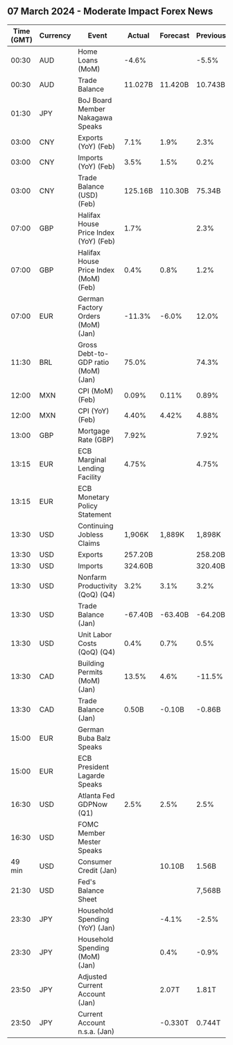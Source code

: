 ## 07 March 2024 - Moderate Impact Forex News

| Time (GMT) | Currency | Event | Actual | Forecast | Previous |
|------|----------|-------|--------|----------|----------|
| 00:30 | AUD | Home Loans (MoM) | -4.6% |  | -5.5% |
| 00:30 | AUD | Trade Balance | 11.027B | 11.420B | 10.743B |
| 01:30 | JPY | BoJ Board Member Nakagawa Speaks |  |  |  |
| 03:00 | CNY | Exports (YoY) (Feb) | 7.1% | 1.9% | 2.3% |
| 03:00 | CNY | Imports (YoY) (Feb) | 3.5% | 1.5% | 0.2% |
| 03:00 | CNY | Trade Balance (USD) (Feb) | 125.16B | 110.30B | 75.34B |
| 07:00 | GBP | Halifax House Price Index (YoY) (Feb) | 1.7% |  | 2.3% |
| 07:00 | GBP | Halifax House Price Index (MoM) (Feb) | 0.4% | 0.8% | 1.2% |
| 07:00 | EUR | German Factory Orders (MoM) (Jan) | -11.3% | -6.0% | 12.0% |
| 11:30 | BRL | Gross Debt-to-GDP ratio (MoM) (Jan) | 75.0% |  | 74.3% |
| 12:00 | MXN | CPI (MoM) (Feb) | 0.09% | 0.11% | 0.89% |
| 12:00 | MXN | CPI (YoY) (Feb) | 4.40% | 4.42% | 4.88% |
| 13:00 | GBP | Mortgage Rate (GBP) | 7.92% |  | 7.92% |
| 13:15 | EUR | ECB Marginal Lending Facility | 4.75% |  | 4.75% |
| 13:15 | EUR | ECB Monetary Policy Statement |  |  |  |
| 13:30 | USD | Continuing Jobless Claims | 1,906K | 1,889K | 1,898K |
| 13:30 | USD | Exports | 257.20B |  | 258.20B |
| 13:30 | USD | Imports | 324.60B |  | 320.40B |
| 13:30 | USD | Nonfarm Productivity (QoQ) (Q4) | 3.2% | 3.1% | 3.2% |
| 13:30 | USD | Trade Balance (Jan) | -67.40B | -63.40B | -64.20B |
| 13:30 | USD | Unit Labor Costs (QoQ) (Q4) | 0.4% | 0.7% | 0.5% |
| 13:30 | CAD | Building Permits (MoM) (Jan) | 13.5% | 4.6% | -11.5% |
| 13:30 | CAD | Trade Balance (Jan) | 0.50B | -0.10B | -0.86B |
| 15:00 | EUR | German Buba Balz Speaks |  |  |  |
| 15:00 | EUR | ECB President Lagarde Speaks |  |  |  |
| 16:30 | USD | Atlanta Fed GDPNow (Q1) | 2.5% | 2.5% | 2.5% |
| 16:30 | USD | FOMC Member Mester Speaks |  |  |  |
| 49 min | USD | Consumer Credit (Jan) |  | 10.10B | 1.56B |
| 21:30 | USD | Fed's Balance Sheet |  |  | 7,568B |
| 23:30 | JPY | Household Spending (YoY) (Jan) |  | -4.1% | -2.5% |
| 23:30 | JPY | Household Spending (MoM) (Jan) |  | 0.4% | -0.9% |
| 23:50 | JPY | Adjusted Current Account (Jan) |  | 2.07T | 1.81T |
| 23:50 | JPY | Current Account n.s.a. (Jan) |  | -0.330T | 0.744T |
